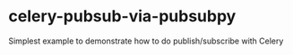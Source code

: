 # celery-pubsub-via-pubsubpy
Simplest example to demonstrate how to do publish/subscribe with Celery
